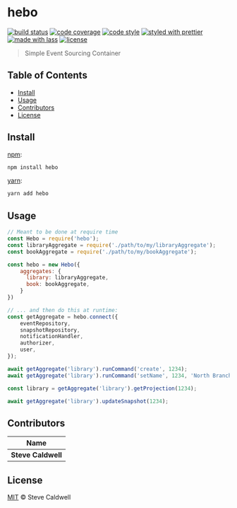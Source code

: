 # hebo

[![build status](https://img.shields.io/travis/stevecaldwell77/hebo-js.svg)](https://travis-ci.org/stevecaldwell77/hebo-js)
[![code coverage](https://img.shields.io/codecov/c/github/stevecaldwell77/hebo-js.svg)](https://codecov.io/gh/stevecaldwell77/hebo-js)
[![code style](https://img.shields.io/badge/code_style-XO-5ed9c7.svg)](https://github.com/sindresorhus/xo)
[![styled with prettier](https://img.shields.io/badge/styled_with-prettier-ff69b4.svg)](https://github.com/prettier/prettier)
[![made with lass](https://img.shields.io/badge/made_with-lass-95CC28.svg)](https://lass.js.org)
[![license](https://img.shields.io/github/license/stevecaldwell77/hebo-js.svg)](LICENSE)

> Simple Event Sourcing Container


## Table of Contents

* [Install](#install)
* [Usage](#usage)
* [Contributors](#contributors)
* [License](#license)


## Install

[npm][]:

```sh
npm install hebo
```

[yarn][]:

```sh
yarn add hebo
```


## Usage

```js
// Meant to be done at require time
const Hebo = require('hebo');
const libraryAggregate = require('./path/to/my/libraryAggregate');
const bookAggregate = require('./path/to/my/bookAggregate');

const hebo = new Hebo({
    aggregates: {
      library: libraryAggregate,
      book: bookAggregate,
    }
})

// ... and then do this at runtime:
const getAggregate = hebo.connect({
    eventRepository,
    snapshotRepository,
    notificationHandler,
    authorizer,
    user,
});

await getAggregate('library').runCommand('create', 1234);
await getAggregate('library').runCommand('setName', 1234, 'North Branch');

const library = getAggregate('library').getProjection(1234);

await getAggregate('library').updateSnapshot(1234);
```


## Contributors

| Name               |
| ------------------ |
| **Steve Caldwell** |


## License

[MIT](LICENSE) © Steve Caldwell


## 

[npm]: https://www.npmjs.com/

[yarn]: https://yarnpkg.com/
